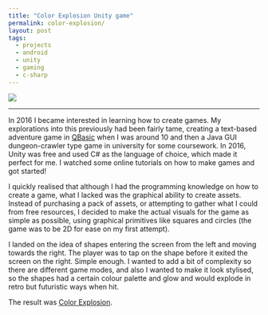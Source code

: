 ```yaml
---
title: "Color Explosion Unity game"
permalink: color-explosion/
layout: post
tags:
  - projects
  - android
  - unity
  - gaming
  - c-sharp
---
```


![](/content/posts/assets/colour-explosion.PNG)

---

In 2016 I became interested in learning how to create games. My explorations into this previously had been fairly tame, creating a text-based adventure game in [QBasic](https://en.wikipedia.org/wiki/QBasic) when I was around 10 and then a Java GUI dungeon-crawler type game in university for some coursework. In 2016, Unity was free and used C# as the language of choice, which made it perfect for me. I watched some online tutorials on how to make games and got started!

I quickly realised that although I had the programming knowledge on how to create a game, what I lacked was the graphical ability to create assets. Instead of purchasing a pack of assets, or attempting to gather what I could from free resources, I decided to make the actual visuals for the game as simple as possible, using graphical primitives like squares and circles (the game was to be 2D for ease on my first attempt).  

I landed on the idea of shapes entering the screen from the left and moving towards the right. The player was to tap on the shape before it exited the screen on the right. Simple enough. I wanted to add a bit of complexity so there are different game modes, and also I wanted to make it look stylised, so the shapes had a certain colour palette and glow and would explode in retro but futuristic ways when hit.

The result was [Color Explosion](https://play.google.com/store/apps/details?id=uk.japplications.colorExp).
